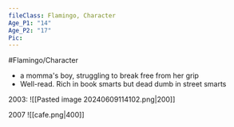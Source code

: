 ```yaml
---
fileClass: Flamingo, Character
Age_P1: "14"
Age_P2: "17"
Pic:
---
```

#Flamingo/Character 

- a momma's boy, struggling to break free from her grip
- Well-read. Rich in book smarts but dead dumb in street smarts

2003:
![[Pasted image 20240609114102.png|200]]

2007
![[cafe.png|400]]